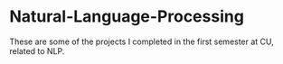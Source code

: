 # Natural-Language-Processing
These are some of the projects I completed in the first semester at CU, related to NLP.
